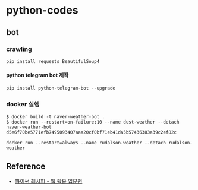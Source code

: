 # python-codes

## bot

### crawling
```shell script
pip install requests BeautifulSoup4
```

#### python telegram bot 제작
```shell script
pip install python-telegram-bot --upgrade
```

### docker 실행
```shell script
$ docker build -t naver-weather-bot .
$ docker run --restart=on-failure:10 --name dust-weather --detach naver-weather-bot d5e6f70be5771efb7495093407aaa20cf0bf71eb41da5b57436383a39c2ef82c
```

```
docker run --restart=always --name rudalson-weather --detach rudalson-weather
```

## Reference
* [파이썬 레시피 - 웹 활용 입문편](https://wikidocs.net/book/2965)
